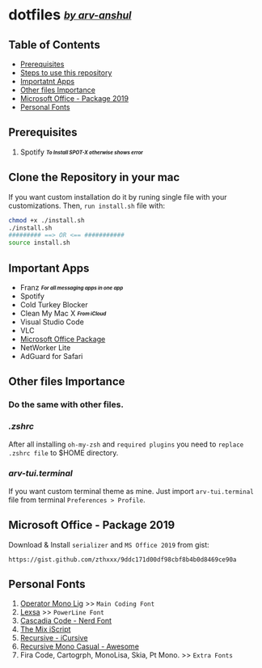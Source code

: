 # dotfiles <sub><sup>***[by arv-anshul](https://www.github.com/arv-anshul)***</sup></sub>

## Table of Contents
- [Prerequisites](#prerequisites)
- [Steps to use this repository](#clone-the-repository-in-your-mac)
- [Importatnt Apps](#important-apps)
- [Other files Importance](#other-files-importance)
- [Microsoft Office - Package 2019](#microsoft-office---package-2019)
- [Personal Fonts](#personal-fonts)

## Prerequisites
1. Spotify <sub><sup>***To Install SPOT-X otherwise shows error***</sup></sub>

## Clone the Repository in your mac
If you want custom installation do it by runing single file with your customizations. Then, `run install.sh` file with:
```sh
chmod +x ./install.sh
./install.sh
######### ==> OR <== ###########
source install.sh
```

## Important Apps
- Franz <sub><sup>***For all messaging apps in one app***</sup></sub>
- Spotify
- Cold Turkey Blocker
- Clean My Mac X <sub><sup>***From iCloud***</sup></sub>
- Visual Studio Code
- VLC
- [Microsoft Office Package](#microsoft-office---package-2019)
- NetWorker Lite
- AdGuard for Safari

## Other files Importance
### Do the same with other files.
### _.zshrc_
After all installing `oh-my-zsh` and `required plugins` you need to `replace .zshrc file` to $HOME directory.

### _arv-tui.terminal_
If you want custom terminal theme as mine. Just import `arv-tui.terminal` file from terminal `Preferences > Profile`.

## Microsoft Office - Package 2019
Download & Install `serializer` and `MS Office 2019` from gist:
```
https://gist.github.com/zthxxx/9ddc171d00df98cbf8b4b0d8469ce90a
```

## Personal Fonts
1. [Operator Mono Lig](https://github.com/willfore/vscode_operator_mono_lig.git) >> `Main Coding Font`
2. [Lexsa](https://github.com/sainnhe/icursive-nerd-font/blob/master/dist/Lexsa) >> `PowerLine Font`
3. [Cascadia Code - Nerd Font](https://github.com/sainnhe/icursive-nerd-font/blob/master/dist/Cascursive)
4. [The Mix iScript](https://github.com/sainnhe/icursive-nerd-font/blob/master/dist/The%20Mix%20iScript)
5. [Recursive - iCursive](https://github.com/sainnhe/icursive-nerd-font/blob/master/dist/Recursive)
6. [Recursive Mono Casual - Awesome](https://github.com/arrowtype/recursive-code-config)
7. Fira Code, Cartogrph, MonoLisa, Skia, Pt Mono. >> `Extra Fonts`

